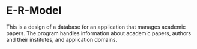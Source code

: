 # E-R-Model
This is a design of a database for an application that manages academic papers. The program handles information about academic papers, authors and their institutes, and application domains. 

